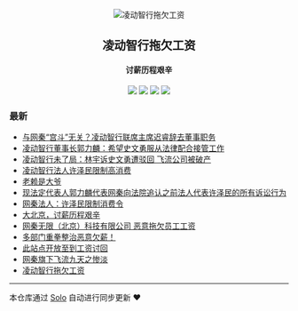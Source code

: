 <p align="center"><img alt="凌动智行拖欠工资" src="https://static.b3log.org/images/brand/solo-32.png"></p><h2 align="center">
凌动智行拖欠工资
</h2>

<h4 align="center">讨薪历程艰辛</h4>
<p align="center"><a title="凌动智行拖欠工资" target="_blank" href="https://github.com/lkmforward/solo-blog"><img src="https://img.shields.io/github/last-commit/lkmforward/solo-blog.svg?style=flat-square&color=FF9900"></a>
<a title="GitHub repo size in bytes" target="_blank" href="https://github.com/lkmforward/solo-blog"><img src="https://img.shields.io/github/repo-size/lkmforward/solo-blog.svg?style=flat-square"></a>
<a title="Solo Version" target="_blank" href="https://github.com/b3log/solo/releases"><img src="https://img.shields.io/badge/solo-3.6.6-f1e05a.svg?style=flat-square&color=blueviolet"></a>
<a title="Hits" target="_blank" href="https://github.com/b3log/hits"><img src="https://hits.b3log.org/lkmforward/solo-blog.svg"></a></p>

### 最新

* [与网秦“宫斗”无关？凌动智行联席主席迟睿辞去董事职务](https://www.lkmotion.cn/articles/2019/11/21/1574302029451.html)
* [凌动智行董事长郭力麟：希望史文勇服从法律配合接管工作](https://www.lkmotion.cn/articles/2019/11/21/1574301901759.html)
* [凌动智行未了局：林宇诉史文勇遭驳回 飞流公司被破产](https://www.lkmotion.cn/articles/2019/11/21/1574301599464.html)
* [凌动智行法人许泽民限制高消费](https://www.lkmotion.cn/articles/2019/11/06/1573029878054.html)
* [老赖是大爷](https://www.lkmotion.cn/articles/2019/11/05/1572946949733.html)
* [现法定代表人郭力麟代表网秦向法院追认之前法人代表许泽民的所有诉讼行为](https://www.lkmotion.cn/articles/2019/11/05/1572937954886.html)
* [网秦法人：许泽民限制消费令](https://www.lkmotion.cn/articles/2019/11/04/1572858120602.html)
* [大北京，讨薪历程艰辛](https://www.lkmotion.cn/articles/2019/11/04/1572831463248.html)
* [网秦无限（北京）科技有限公司 恶意拖欠员工工资](https://www.lkmotion.cn/articles/2019/11/01/1572580068801.html)
* [多部门重拳整治恶意欠薪！](https://www.lkmotion.cn/articles/2019/10/31/1572486872839.html)
* [此站点开放至到工资讨回](https://www.lkmotion.cn/articles/2019/10/30/1572420085667.html)
* [网秦旗下飞流九天之惨淡](https://www.lkmotion.cn/articles/2019/10/30/1572405405398.html)
* [凌动智行拖欠工资](https://www.lkmotion.cn/articles/2019/10/29/1572345892814.html)



---

本仓库通过 [Solo](https://github.com/b3log/solo) 自动进行同步更新 ❤️ 